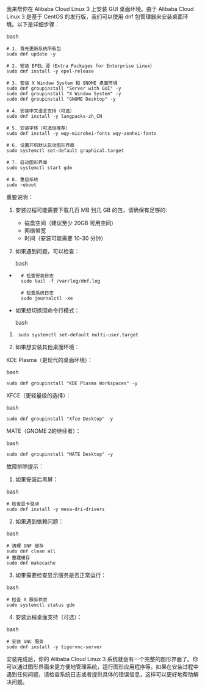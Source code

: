 

我来帮你在 Alibaba Cloud Linux 3 上安装 GUI 桌面环境。由于 Alibaba Cloud Linux 3 是基于 CentOS 的发行版，我们可以使用 dnf 包管理器来安装桌面环境。以下是详细步骤：

bash

```
# 1. 首先更新系统所有包
sudo dnf update -y

# 2. 安装 EPEL 源（Extra Packages for Enterprise Linux）
sudo dnf install -y epel-release

# 3. 安装 X Window System 和 GNOME 桌面环境
sudo dnf groupinstall "Server with GUI" -y
sudo dnf groupinstall "X Window System" -y
sudo dnf groupinstall "GNOME Desktop" -y

# 4. 安装中文语言支持（可选）
sudo dnf install -y langpacks-zh_CN

# 5. 安装字体（可选但推荐）
sudo dnf install -y wqy-microhei-fonts wqy-zenhei-fonts

# 6. 设置开机默认启动图形界面
sudo systemctl set-default graphical.target

# 7. 启动图形界面
sudo systemctl start gdm

# 8. 重启系统
sudo reboot
```

重要说明：

1. 安装过程可能需要下载几百 MB 到几 GB 的包，请确保有足够的:
    
    - 磁盘空间（建议至少 20GB 可用空间）
    - 网络带宽
    - 时间（安装可能需要 10-30 分钟）
2. 如果遇到问题，可以检查：
    
    bash
    

- ```
    # 检查安装日志
    sudo tail -f /var/log/dnf.log
    
    # 检查系统日志
    sudo journalctl -xe
    ```
    
- 如果想切换回命令行模式：
    
    bash
    

1. ```
    sudo systemctl set-default multi-user.target
    ```
    
2. 如果想安装其他桌面环境：
    

KDE Plasma（更现代的桌面环境）：

bash

```
sudo dnf groupinstall "KDE Plasma Workspaces" -y
```

XFCE（更轻量级的选择）：

bash

```
sudo dnf groupinstall "Xfce Desktop" -y
```

MATE（GNOME 2的继续者）：

bash

```
sudo dnf groupinstall "MATE Desktop" -y
```

故障排除提示：

1. 如果安装后黑屏：

bash

```
# 检查显卡驱动
sudo dnf install -y mesa-dri-drivers
```

2. 如果遇到依赖问题：

bash

```
# 清理 DNF 缓存
sudo dnf clean all
# 重建缓存
sudo dnf makecache
```

3. 如果需要检查显示服务是否正常运行：

bash

```
# 检查 X 服务状态
sudo systemctl status gdm
```

4. 安装远程桌面支持（可选）：

bash

```
# 安装 VNC 服务
sudo dnf install -y tigervnc-server
```

安装完成后，你的 Alibaba Cloud Linux 3 系统就会有一个完整的图形界面了。你可以通过图形界面来更方便地管理系统，运行图形应用程序等。如果在安装过程中遇到任何问题，请检查系统日志或者提供具体的错误信息，这样可以更好地帮助解决问题。